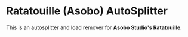 # Ratatouille (Asobo) AutoSplitter

This is an autosplitter and load remover for **Asobo Studio's Ratatouille**.